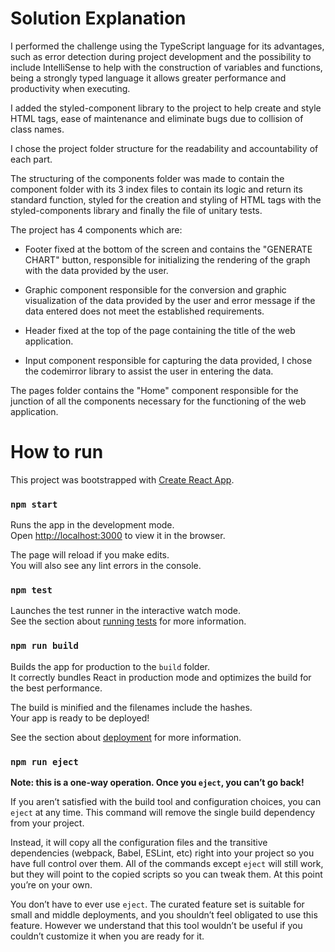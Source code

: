 # Solution Explanation

I performed the challenge using the TypeScript language for its advantages, such as error detection during project development and the possibility to include IntelliSense to help with the construction of variables and functions, being a strongly typed language it allows greater performance and productivity when executing.

I added the styled-component library to the project to help create and style HTML tags, ease of maintenance and eliminate bugs due to collision of class names.

I chose the project folder structure for the readability and accountability of each part.

The structuring of the components folder was made to contain the component folder with its 3 index files to contain its logic and return its standard function, styled for the creation and styling of HTML tags with the styled-components library and finally the file of unitary tests.

The project has 4 components which are:

- Footer fixed at the bottom of the screen and contains the "GENERATE CHART" button, responsible for initializing the rendering of the graph with the data provided by the user.

- Graphic component responsible for the conversion and graphic visualization of the data provided by the user and error message if the data entered does not meet the established requirements.

- Header fixed at the top of the page containing the title of the web application.

- Input component responsible for capturing the data provided, I chose the codemirror library to assist the user in entering the data.

The pages folder contains the "Home" component responsible for the junction of all the components necessary for the functioning of the web application.



# How to run

This project was bootstrapped with [Create React App](https://github.com/facebook/create-react-app).

### `npm start`

Runs the app in the development mode.\
Open [http://localhost:3000](http://localhost:3000) to view it in the browser.

The page will reload if you make edits.\
You will also see any lint errors in the console.

### `npm test`

Launches the test runner in the interactive watch mode.\
See the section about [running tests](https://facebook.github.io/create-react-app/docs/running-tests) for more information.

### `npm run build`

Builds the app for production to the `build` folder.\
It correctly bundles React in production mode and optimizes the build for the best performance.

The build is minified and the filenames include the hashes.\
Your app is ready to be deployed!

See the section about [deployment](https://facebook.github.io/create-react-app/docs/deployment) for more information.

### `npm run eject`

**Note: this is a one-way operation. Once you `eject`, you can’t go back!**

If you aren’t satisfied with the build tool and configuration choices, you can `eject` at any time. This command will remove the single build dependency from your project.

Instead, it will copy all the configuration files and the transitive dependencies (webpack, Babel, ESLint, etc) right into your project so you have full control over them. All of the commands except `eject` will still work, but they will point to the copied scripts so you can tweak them. At this point you’re on your own.

You don’t have to ever use `eject`. The curated feature set is suitable for small and middle deployments, and you shouldn’t feel obligated to use this feature. However we understand that this tool wouldn’t be useful if you couldn’t customize it when you are ready for it.
